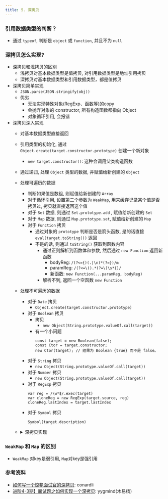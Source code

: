 ```yaml
---
title: 5. 深拷贝
---
```


### 引用数据类型的判断？
- 通过 `typeof`, 判断是 `object` 或 `function`, 并且不为 `null`

### 深拷贝怎么实现?
- 深拷贝和浅拷贝的区别
    - 浅拷贝对基本数据类型是值拷贝, 对引用数据类型是地址引用拷贝
    - 深拷贝对基本数据类型和引用数据类型，都是值拷贝
- 深拷贝简单实现
    - `JSON.parse(JSON.stringify(obj))`
    - 优劣
        - 无法实现特殊对象(RegExp、函数等)的copy
        - 会抛弃对象的 constructor, 所有构造函数都指向 Object
        - 对象循环引用, 会报错
- 深拷贝深入实现
    - 对基本数据类型直接返回
    - 引用类型的初始化, 通过 `Object.create(target.constructor.prototype)` 创建一个新对象
        - `new target.constructor()`: 这种会调用父类构造函数
    - 通过递归, 处理 `Object` 类型的数据, 并赋值给新创建的 `Object`
    - 处理可遍历的数据
        - 判断如果值是数组, 则赋值给新创建的 `Array`
        - 对于循环引用, 设置第二个参数为 `WeakMap`, 用来缓存记录某个值是否拷贝过, 拷贝就直接返回这个值
        - 对于 `Set` 数据, 则通过 `Set.prototype.add` , 赋值给新创建的 `Set`
        - 对于 `Map` 数据, 则通过 `Map.prototype.set`, 赋值给新创建的 `Map`
        - 对于 `Function` 拷贝
            - 通过对象的 `prototype` 判断是否是箭头函数, 是的话直接 `eval(target.toString())` 返回
            - 不是的话, 则通过 `toString()` 获取到函数内容
                - 通过正则解析到函数体和参数, 然后通过 `new Function` 返回新函数
                    - bodyReg: `/(?<={)(.|\n)*(?=})/m`
                    - paramReg: `/(?<=\().*(?=\)\s*{)/`
                    - 新函数: `new Function(...paramReg, bodyReg)`
                - 解析不到, 返回一个空函数 `new Function`
    - 处理不可遍历的数据
        - 对于 `Date` 拷贝
            - `Object.create(target.constructor.prototype)`
        - 对于 `Boolean` 拷贝
            - 拷贝
                - `new Object(String.prototype.valueOf.call(target))`
            - 有一个小问题
                ```
                const target = new Boolean(false);
                const Ctor = target.constructor;
                new Ctor(target); // 结果为 Boolean {true} 而不是 false。
                ```
        - 对于 `String` 拷贝
            - `new Object(String.prototype.valueOf.call(target))`
        - 对于 `Number` 拷贝
            - `new Object(String.prototype.valueOf.call(target))`
        - 对于 `RegExp` 拷贝
            ```
            var reg = /\w*$/.exec(target)
            var cloneReg = new RegExp(target.source, reg)
            cloneReg.lastIndex = target.lastIndex
            ```
        - 对于 `Symbol` 拷贝
            ```
            Symbol(target.description)
            ```
    - <details>
        <summary>深拷贝实现</summary>

        ```javascript
        // 另外一种获取对象类型的方法
        // Object.prototype.toString.call({}).slice(8, -1)
        var objType = obj => Object.prototype.toString.call(obj).match(/\[(?:[\w]+)\s([\w]+)\]/)[1]
        // 可循环引用
        var arrayTag = 'Array'
        var mapTag = 'Map'
        var setTag = 'Set'
        var argTag = 'Argument'
        var objTag = 'Object'

        // 不可循环引用
        var booleanTag = 'Boolean'
        var dateTag = 'Date'
        var numberTag = 'Number'
        var bigIntTag = 'BigInt'
        var stringTag = 'String'
        var symbolTag = 'Symbol'
        var errorTag = 'Error'
        var regExpTag = 'RegExp'
        var functionTag = 'Function'

        var deepTags = [ arrayTag, mapTag, setTag, argTag, objTag ]

        // 判断是否是引用数据类型
        function isObject(obj) {
          const objType = typeof obj
          return obj !== null && ~[ 'object', 'function' ].indexOf(objType)
        }

        // 可循环引用对象
        function getInit(obj) {
          var Ctor = obj.constructor
          // return Object.create(obj.constructor.prototype)
          return new Ctor()
        }

        /** 和上面的 getInit 是一样的
        function getInit2(obj) {
          // 处理对象原型
          var proto = Object.getPrototypeOf(obj)
          return Object.create(proto)
        }
        */

        /**
         * Function拷贝: 没有应用场景
         * 1. 作用域、上下文
         * 2. 有些函数toString出来的是native code
         */
        function copyFunc(func) {
          // ?<= 正向后行断言
          // ?= 正向先行断言
          // m: 多行匹配符
          const bodyReg = /(?<={)(.|\n)+(?=})/m
          const paramReg = /(?<=\().+(?=\)\s*{)/
          // TODO: 有些函数toString出来的是native code
          const funcString = func.toString()
          if (func.prototype) {
            const param = paramReg.exec(funcString)
            const body = bodyReg.exec(funcString)
            if (body) {
              if (param) {
                const paramArr = param[0].split(',')
                // eslint-disable-next-line
                return new Function(...paramArr, body[0])
              }
              else {
                // eslint-disable-next-line
                return new Function(body[0])
              }
            }
            else {
              // eslint-disable-next-line
              return new Function()
            }
          }
          // 箭头函数没有prototype属性
          else {
            if (funcString.includes('{ [native code] }')) {
              return func
            }
            else {
              // eslint-disable-next-line
              return eval(funcString)
            }
          }
        }

        /**
         * @name cloneSymbol
         * @param {Symbol} target symbol数据
         * @created 2019年11月11日00:02:45
         */
        function cloneSymbol(target) {
          return Object(Symbol.prototype.valueOf.call(target))
        }

        /**
         * @name cloneRegExp
         * @param {RegExp} target 正则
         * @created 2019年11月11日00:03:24
         */
        function cloneRegExp(target) {
          const regFlags = /\w*$/
          const result = new target.constructor(target.source, regFlags.exec(target))
          result.lastIndex = target.lastIndex
          return result
        }

        // clone其他类型的数据
        function cloneOtherType(target, targetType) {
          switch (targetType) {
            case booleanTag:
            case numberTag:
            case bigIntTag:
            case stringTag:
            case errorTag:
            case dateTag:
              return new target.constructor(target)
            case symbolTag:
              return cloneSymbol(target)
            case regExpTag:
              return cloneRegExp(target)
            case functionTag:
              return copyFunc(target)
            default:
              return target
          }
        }

        /**
         * @todolist 未实现copy
         *  1. getter setter拷贝
         *  2. 类实例copy
         *  3. dom copy
         */
        module.exports = function deepClone(target, map = new WeakMap()) {
          // 简单数据类型直接返回
          if (!isObject(target)) {
            return target
          }

          const targetType = objType(target)
          let cloneTarget
          if (deepTags.includes(targetType)) {
            cloneTarget = getInit(target)
          }
          else {
            return cloneOtherType(target, targetType)
          }
          // 处理循环应用
          if (map.has(target)) {
            return target
          }
          map.set(target, true)

          // 处理Map
          if (targetType === mapTag) {
            target.forEach(key => {
              cloneTarget.set(key, target[key])
            })
            return cloneTarget
          }

          // 处理Set
          if (targetType === setTag) {
            target.forEach(key => {
              cloneTarget.add(target[key])
            })
            return cloneTarget
          }

          // 处理对象和数组
          cloneTarget = targetType === arrayTag ? [] : {}
          for (const key in target) {
            var val = target[key]
            // TODO: 递归爆栈问题?
            cloneTarget[key] = deepClone(val, map)
          }
          return cloneTarget
        }
        ```
      </details>
### `WeakMap` 和 `Map` 的区别
- `WeakMap` 对key是弱引用, `Map`对key是强引用

### 参考资料
- [如何写一个惊艳面试官的深拷贝](http://www.conardli.top/blog/article/JS%E8%BF%9B%E9%98%B6/%E5%A6%82%E4%BD%95%E5%86%99%E5%87%BA%E4%B8%80%E4%B8%AA%E6%83%8A%E8%89%B3%E9%9D%A2%E8%AF%95%E5%AE%98%E7%9A%84%E6%B7%B1%E6%8B%B7%E8%B4%9D.html#%E5%AF%BC%E8%AF%BB): conardli
- [进阶4-3期】面试题之如何实现一个深拷贝](https://github.com/yygmind/blog/issues/29): yygmind(木易杨)
